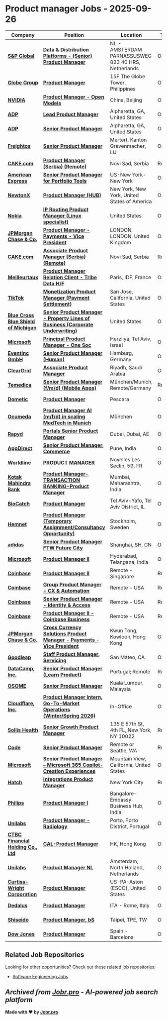 # Product manager Jobs - 2025-09-26

| Company | Position | Location | Type | Date |
| ------- | -------- | -------- | ---- | ------ |
| **[S&P Global](https://www.spglobal.com/)** | **[Data & Distribution Platforms - (Senior) Product Manager](https://spgi.wd5.myworkdayjobs.com/en-US/SPGI_Careers/job/Amsterdam-NLD/Data---Distribution-Platforms----Senior--Product-Manager_319664-2)** | NL - AMSTERDAM PARNASSUSWEG 823 40 HRS, Netherlands | On Site | Sep 26 |
| **[Globe Group](https://www.globe.com.ph/)** | **[Product Manager](https://globe.wd3.myworkdayjobs.com/en-US/GLB_Careers/job/15F-The-Globe-Tower/Product-Manager_R0000018630)** | 15F The Globe Tower, Philippines | On Site | Sep 26 |
| **[NVIDIA](https://www.nvidia.com/)** | **[Product Manager - Open Models](https://nvidia.wd5.myworkdayjobs.com/en-US/NVIDIAExternalCareerSite/job/China-Beijing/Product-Manager---Open-Models_JR2003771-1)** | China, Beijing | On Site | Sep 26 |
| **[ADP](https://www.adp.com/)** | **[Lead Product Manager](https://myjobs.adp.com/apply/cx/job-details?reqId=5001137216906)** | Alpharetta, GA, United States | On Site | Sep 25 |
| **[ADP](https://www.adp.com/)** | **[Senior Product Manager](https://myjobs.adp.com/apply/cx/job-details?reqId=5001150541206)** | Alpharetta, GA, United States | On Site | Sep 25 |
| **[Freightos](https://www.freightos.com/)** | **[Senior Product Manager](https://www.freightos.com/position/CA.D53/?_gl=1*1mh98wx*_up*MQ..*_ga*NjUzNDI2OTA3LjE3NTg4MDk2MDk.*_ga_3F0YS9M4RP*czE3NTg4MDk2MDgkbzEkZzEkdDE3NTg4MDk2MzQkajM0JGwwJGg0OTgxNjk1MjA.)** | Mertert, Kanton Grevenmacher, LU | On Site | Sep 25 |
| **[CAKE.com](https://cake.com/)** | **[Product Manager (Serbia) (Remote)](https://coing.freshteam.com/jobs/p4ArD34hgfGx/product-manager-serbia-remote)** | Novi Sad, Serbia | Remote | Sep 25 |
| **[American Express](https://www.americanexpress.com/)** | **[Senior Product Manager for Portfolio Tools](https://axp.taleo.net/careersection/rp/jobdetail.ftl?job=25014191)** | US-New York-New York | On Site | Sep 25 |
| **[NewtonX](https://www.newtonx.com/)** | **[Product Manager (HUB)](https://newtonx.freshteam.com/jobs/_SyxxB4UQHA4/product-manager-hub)** | New York, New York, United States of America | On Site | Sep 25 |
| **[Nokia](https://www.nokia.com/)** | **[IP Routing Product Manager (Linux specialist)](https://fa-evmr-saasfaprod1.fa.ocs.oraclecloud.com/hcmUI/CandidateExperience/en/sites/jobsearch/job/24213)** | United States | On Site | Sep 25 |
| **[JPMorgan Chase & Co.](https://www.jpmorganchase.com/)** | **[Product Manager - Payments - Vice President](https://jpmc.fa.oraclecloud.com/hcmUI/CandidateExperience/en/sites/jobsearch/job/210665274)** | LONDON, LONDON, United Kingdom | On Site | Sep 25 |
| **[CAKE.com](https://cake.com/)** | **[Associate Product Manager (Serbia) (Remote)](https://coing.freshteam.com/jobs/hU3Fm59g-Awf/associate-product-manager-serbia-remote)** | Novi Sad, Serbia | Remote | Sep 25 |
| **[Meilleurtaux](https://www.meilleurtaux.com/)** | **[Product Manager Relation Client - Tribe Data H/F](https://jobs.smartrecruiters.com/Meilleurtaux/744000083870706-product-manager-relation-client-tribe-data-h-f)** | Paris, IDF, France | On Site | Sep 25 |
| **[TikTok](https://www.tiktok.com/)** | **[Monetization Product Manager (Payment Settlement)](https://lifeattiktok.com/search/7553434302671833362)** | San Jose, California, United States | On Site | Sep 25 |
| **[Blue Cross Blue Shield of Michigan](https://www.bcbsm.com/)** | **[Senior Product Manager - Property Lines of Business (Corporate Underwriting)](https://ejko.fa.us2.oraclecloud.com/hcmUI/CandidateExperience/en/sites/jobsearch/job/13388)** | United States | On Site | Sep 25 |
| **[Microsoft](https://www.microsoft.com/)** | **[Principal Product Manager - One Soc](https://jobs.careers.microsoft.com/global/en/job/1861644/)** | Herzliya, Tel Aviv, Israel | On Site | Sep 25 |
| **[Eventinc GmbH](https://www.eventinc.de/)** | **[Senior Product Manager (Human)](https://join.com/companies/eventinc/14919722-senior-product-manager-human)** | Hamburg, Germany | On Site | Sep 25 |
| **[ClearGrid](https://cleargrid.ae/)** | **[Associate Product Manager](https://careers.cleargrid.ai/jobs/6511487-associate-product-manager)** | Riyadh, Saudi Arabia | On Site | Sep 25 |
| **[Temedica](https://temedica.com/)** | **[Senior Product Manager (f/m/d) (Mobile Apps)](https://temedica.jobs.personio.de/job/2362574)** | München/Munich, Remote/Germany | Remote | Sep 25 |
| **[Dometic](https://www.dometic.com/)** | **[Product Manager](https://emp.jobylon.com/jobs/313054-mobile-power-solutions-product-manager/)** | Pescara | On Site | Sep 25 |
| **[Ocumeda](https://www.ocumeda.com/)** | **[Product Manager AI (m/f/d) in scaling MedTech in Munich](https://ocumeda-ag.jobs.personio.de/job/2362558)** | München | On Site | Sep 25 |
| **[Rapyd](https://www.rapyd.net/)** | **[Portals Senior Product Manager](https://www.rapyd.net/company/careers/positions/portals-senior-product-manager-dubai/)** | Dubai, Dubai, AE | On Site | Sep 25 |
| **[AppDirect](https://www.appdirect.com/)** | **[Senior Product Manager, Commerce](https://job-boards.greenhouse.io/appdirect/jobs/8183073002)** | Pune, India | On Site | Sep 25 |
| **[Worldline](https://www.worldline.com)** | **[PRODUCT MANAGER](https://jobs.worldline.com/job/Noyelles-Les-Seclin-PRODUCT-MANAGER-59/1327710457/)** | Noyelles Les Seclin, 59, FR | On Site | Sep 25 |
| **[Kotak Mahindra Bank](https://www.kotak.com/)** | **[Product Manager-TRANSACTION BANKING-Product Manager](https://hcbt.fa.em2.oraclecloud.com/hcmUI/CandidateExperience/en/sites/jobsearch/job/208297)** | Mumbai, Maharashtra, India | On Site | Sep 25 |
| **[BioCatch](https://www.biocatch.com/)** | **[Product Manager](https://www.comeet.com/jobs/biocatch/03.00E/product-manager/8B.459)** | Tel Aviv-Yafo, Tel Aviv District, IL | On Site | Sep 25 |
| **[Hemnet](https://www.hemnet.se/)** | **[Product Manager (Temporary Assignment/Consultancy Opportunity)](https://career.hemnet.se/jobs/6509693-product-manager-temporary-assignment-consultancy-opportunity)** | Stockholm, Sweden | On Site | Sep 25 |
| **[adidas](https://www.adidas-group.com/)** | **[Senior Product Manager FTW Future City](https://jobs.adidas-group.com/job/Shanghai-Senior-Product-Manager-FTW-Future-City-SH/1250922301/)** | Shanghai, SH, CN | On Site | Sep 25 |
| **[Microsoft](https://www.microsoft.com/)** | **[Product Manager II](https://jobs.careers.microsoft.com/global/en/job/1875688/)** | Hyderabad, Telangana, India | On Site | Sep 25 |
| **[Coinbase](https://www.coinbase.com/)** | **[Product Manager II](https://www.coinbase.com/careers/positions/7273896?gh_jid=7273896)** | Remote - Singapore | Remote | Sep 25 |
| **[Coinbase](https://www.coinbase.com/)** | **[Group Product Manager - CX & Automation](https://www.coinbase.com/careers/positions/6730364?gh_jid=6730364)** | Remote - USA | Remote | Sep 25 |
| **[Coinbase](https://www.coinbase.com/)** | **[Senior Product Manager - Identity & Access](https://www.coinbase.com/careers/positions/6951278?gh_jid=6951278)** | Remote - USA | Remote | Sep 25 |
| **[Coinbase](https://www.coinbase.com/)** | **[Product Manager II - Coinbase Business](https://www.coinbase.com/careers/positions/7274215?gh_jid=7274215)** | Remote - USA | Remote | Sep 25 |
| **[JPMorgan Chase & Co.](https://www.jpmorganchase.com/)** | **[Cross Currency Solutions Product Manager - Payments - Vice President](https://jpmc.fa.oraclecloud.com/hcmUI/CandidateExperience/en/sites/jobsearch/job/210671097)** | Kwun Tong, Kowloon, Hong Kong | On Site | Sep 25 |
| **[Goodleap](https://goodleap.com/)** | **[Staff Product Manager, Servicing](https://jobs.lever.co/goodleap/84e4e8ed-8b16-4a0f-b0e0-b135561566f7)** | San Mateo, CA | On Site | Sep 25 |
| **[DataCamp, Inc.](https://www.datacamp.com/)** | **[Senior Product Manager (Learn Product)](https://job-boards.greenhouse.io/datacamp/jobs/7275550)** | Portugal; Remote | Remote | Sep 25 |
| **[OSOME](https://www.osome.com)** | **[Senior Product Manager](https://careers.osome.com/jobs/6508965-senior-product-manager)** | Kuala Lumpur, Malaysia | On Site | Sep 25 |
| **[Cloudflare, Inc.](https://www.cloudflare.com/)** | **[Product Manager Intern, Go-To-Market Operations (Winter/Spring 2026)](https://boards.greenhouse.io/cloudflare/jobs/7249790?gh_jid=7249790)** | In-Office | On Site | Sep 25 |
| **[Sollis Health](https://sollishealth.com/)** | **[Senior Growth Product Manager](https://job-boards.greenhouse.io/sollishealth/jobs/7362460003)** | 135 E 57th St, 4th FL, New York, NY 10022 | Remote | Sep 25 |
| **[Code](https://code.org/)** | **[Senior Product Manager](https://job-boards.greenhouse.io/codeorg/jobs/4600867005)** | Remote or Seattle, WA | Remote | Sep 25 |
| **[Microsoft](https://www.microsoft.com/)** | **[Senior Product Manager – Microsoft 365 Copilot- Creation Experiences](https://jobs.careers.microsoft.com/global/en/job/1835135/)** | Mountain View, California, United States | On Site | Sep 25 |
| **[Hatch](https://www.usehatchapp.com/)** | **[Integrations Product Manager](https://jobs.ashbyhq.com/hatch/b0793c14-c47e-467e-87ab-b1b2fdd52ce1)** | New York City | Remote | Sep 25 |
| **[Philips](https://www.philips.com/)** | **[Product Manager I](https://philips.wd3.myworkdayjobs.com/en-US/jobs-and-careers/job/Bangalore/Product-Manger-I_557217)** | Bangalore–Embassy Business Hub, India | On Site | Sep 25 |
| **[Unilabs](https://www.unilabs.com)** | **[Product Manager - Radiology](https://apply.workable.com/j/F6ADB54B46/apply)** | Porto, Porto District, Portugal | On Site | Sep 25 |
| **[CTBC Financial Holding Co., Ltd](https://www.ctbcholding.com/)** | **[CAL-Product Manager](https://ctbcholding.wd3.myworkdayjobs.com/en-US/External/job/HK/Product-Manager_JR5423)** | HK, Hong Kong | On Site | Sep 25 |
| **[Unilabs](https://www.unilabs.com)** | **[Product Manager NL](https://apply.workable.com/j/DFE2476444/apply)** | Amsterdam, North Holland, Netherlands | On Site | Sep 25 |
| **[Curtiss-Wright Corporation](https://curtisswright.com/)** | **[Product Manager](https://curtisswright.wd1.myworkdayjobs.com/en-US/CW_External_Career_Site/job/US-PA-Aston-ESCO/Product-Manager_JR9905-1)** | US-PA-Aston (ESCO), United States | On Site | Sep 25 |
| **[Dedalus](https://www.dedalus.com/)** | **[Product Manager](https://dedalus.wd3.myworkdayjobs.com/en-US/External/job/ITA---Rome/Product-Manager_JR107442)** | ITA - Rome, Italy | On Site | Sep 25 |
| **[Shiseido](https://www.shiseido.com/)** | **[Product Manager, bS](https://careers.shiseido.com/job/Taipei-Product-Manager%2C-bS-TPE/1251311801/)** | Taipei, TPE, TW | On Site | Sep 25 |
| **[Dow Jones](https://www.dowjones.com/)** | **[Product Manager](https://dowjones.wd1.myworkdayjobs.com/en-US/Dow_Jones_Career/job/Spain---Barcelona/Product-Manager_Job_Req_49071-1)** | Spain - Barcelona | On Site | Sep 25 |

## Related Job Repositories

Looking for other opportunities? Check out these related job repositories:

- [Software Engineering Jobs](https://github.com/jobs-jobr-pro/Software-Engineering-Jobs)



*Archived from [Jobr.pro](https://jobr.pro?utm_source=github&utm_medium=repo&utm_campaign=github-product-management-jobs) - AI-powered job search platform*
---

**Made with ❤️ by [Jobr.pro](https://jobr.pro?utm_source=github&utm_medium=repo&utm_campaign=github-product-management-jobs)**